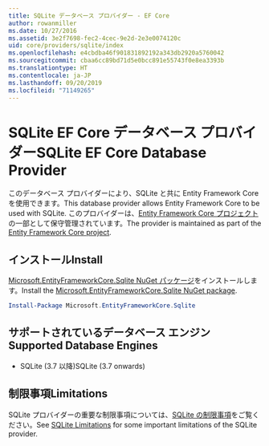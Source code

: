 ```yaml
---
title: SQLite データベース プロバイダー - EF Core
author: rowanmiller
ms.date: 10/27/2016
ms.assetid: 3e2f7698-fec2-4cec-9e2d-2e3e0074120c
uid: core/providers/sqlite/index
ms.openlocfilehash: e4cbdba46f901831892192a343db2920a5760042
ms.sourcegitcommit: cbaa6cc89bd71d5e0bcc891e55743f0e8ea3393b
ms.translationtype: HT
ms.contentlocale: ja-JP
ms.lasthandoff: 09/20/2019
ms.locfileid: "71149265"
---
```

# <a name="sqlite-ef-core-database-provider"></a><span data-ttu-id="871c0-102">SQLite EF Core データベース プロバイダー</span><span class="sxs-lookup"><span data-stu-id="871c0-102">SQLite EF Core Database Provider</span></span>

<span data-ttu-id="871c0-103">このデータベース プロバイダーにより、SQLite と共に Entity Framework Core を使用できます。</span><span class="sxs-lookup"><span data-stu-id="871c0-103">This database provider allows Entity Framework Core to be used with SQLite.</span></span> <span data-ttu-id="871c0-104">このプロバイダーは、[Entity Framework Core プロジェクト](https://github.com/aspnet/EntityFrameworkCore)の一部として保守管理されています。</span><span class="sxs-lookup"><span data-stu-id="871c0-104">The provider is maintained as part of the [Entity Framework Core project](https://github.com/aspnet/EntityFrameworkCore).</span></span>

## <a name="install"></a><span data-ttu-id="871c0-105">インストール</span><span class="sxs-lookup"><span data-stu-id="871c0-105">Install</span></span>

<span data-ttu-id="871c0-106">[Microsoft.EntityFrameworkCore.Sqlite NuGet パッケージ](https://www.nuget.org/packages/Microsoft.EntityFrameworkCore.Sqlite/)をインストールします。</span><span class="sxs-lookup"><span data-stu-id="871c0-106">Install the [Microsoft.EntityFrameworkCore.Sqlite NuGet package](https://www.nuget.org/packages/Microsoft.EntityFrameworkCore.Sqlite/).</span></span>

``` powershell
Install-Package Microsoft.EntityFrameworkCore.Sqlite
```

## <a name="supported-database-engines"></a><span data-ttu-id="871c0-107">サポートされているデータベース エンジン</span><span class="sxs-lookup"><span data-stu-id="871c0-107">Supported Database Engines</span></span>

* <span data-ttu-id="871c0-108">SQLite (3.7 以降)</span><span class="sxs-lookup"><span data-stu-id="871c0-108">SQLite (3.7 onwards)</span></span>

## <a name="limitations"></a><span data-ttu-id="871c0-109">制限事項</span><span class="sxs-lookup"><span data-stu-id="871c0-109">Limitations</span></span>

<span data-ttu-id="871c0-110">SQLite プロバイダーの重要な制限事項については、[SQLite の制限事項](limitations.md)をご覧ください。</span><span class="sxs-lookup"><span data-stu-id="871c0-110">See [SQLite Limitations](limitations.md) for some important limitations of the SQLite provider.</span></span>
